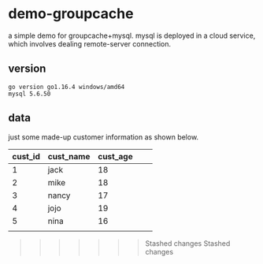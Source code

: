 # demo-groupcache
a simple demo for groupcache+mysql. mysql is deployed in a cloud service, which involves dealing remote-server connection.

##  version
```
go version go1.16.4 windows/amd64  
mysql 5.6.50
```

## data
just some made-up customer information as shown below. 

| cust_id | cust_name | cust_age |      |      |
| ------- | --------- | -------- | ---- | ---- |
| 1       | jack      | 18       |      |      |
| 2       | mike      | 18       |      |      |
| 3       | nancy     | 17       |      |      |
| 4       | jojo      | 19       |      |      |
| 5       | nina      | 16       |      |      |
|         |           |          |      |      |
>>>>>>> Stashed changes
>>>>>>> Stashed changes
